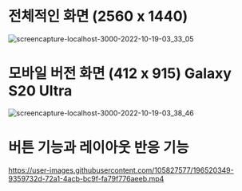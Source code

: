 # 전체적인 화면 (2560 x 1440)

![screencapture-localhost-3000-2022-10-19-03_33_05](https://user-images.githubusercontent.com/105827577/196515785-f700d458-c6d3-4b0d-942e-aa1bb7e04563.png)


# 모바일 버전 화면  (412 x 915) Galaxy S20 Ultra

![screencapture-localhost-3000-2022-10-19-03_38_46](https://user-images.githubusercontent.com/105827577/196516166-13d891ae-994f-4f05-8475-2844d176bc61.png)


# 버튼 기능과 레이아웃 반응 기능 

https://user-images.githubusercontent.com/105827577/196520349-9359732d-72a1-4acb-bc9f-fa79f776aeeb.mp4

